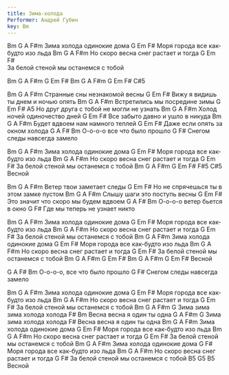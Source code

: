 ```yaml
---
title: Зима-холода
Performer: Андрей Губин
key: Bm
---
```

Bm        G     A       F#m
Зима холода одинокие дома
G      Em         F#
Моря города все как-будто изо льда
Bm       G          A         F#m
Но скоро весна снег растает и тогда
G        Em       F#             
За белой стеной мы останемся с тобой

Bm G A F#m 
G Em F# Bm G
A F#m G Em 
F# C#5

Bm       G        A        F#m
Странные сны незнакомой весны
G        Em        F#
Вижу я видишь ты днем и ночью опять
Bm          G       A      F#m
Встретились мы посредине зимы
G         Em       F#         A5
Но друг друга с тобой не могли не узнать
Bm      G      A        F#m
Холод ночей одиночество дней
G       Em     F#
Все забыто давно и ушло в никуда
Bm        G        A        F#m
Будет вдвоем нам намного теплей
G     Em        F#
Даже если опять за окном холода
G    A          F#      Bm
О-о-о-о все что было прошло
G                  F#
Снегом следы навсегда замело

Bm     G     A       F#m
Зима холода одинокие дома
G      Em         F#
Моря города все как-будто изо льда
Bm       G          A         F#m
Но скоро весна снег растает и тогда
G        Em       F#
За белой стеной мы останемся с тобой
Bm G A F#m G Em F# F#5 C#5
Весной

Bm       G     A       F#m
Ветер твои заметает следы
G          Em        F#
Но не спрячешься ты в этом замке пустом
Bm      G      A          F#m
Слышу шаги это поступь весны
G          Em       F#
Это значит что скоро мы будем вдвоем
G    A        F#        Bm
О-о-о-о ветер бьется в окно
G                  F#
Где мы теперь не узнает никто

Bm     G     A       F#m
Зима холода одинокие дома
G      Em         F#
Моря города все как-будто изо льда
Bm       G          A         F#m
Но скоро весна снег растает и тогда
G        Em       F#
За белой стеной мы останемся с тобой
Bm     G     A       F#m
Зима холода одинокие дома
G      Em         F#
Моря города все как-будто изо льда
Bm       G          A         F#m
Но скоро весна снег растает и тогда
G        Em       F#
За белой стеной мы останемся с тобой
Bm G A F#m G Em F# Bm G A F#m G Em F#
Весной

G    A           F#       Bm
О-о-о-о, все что было прошло
G                 F#
Снегом следы навсегда замело

Bm     G     A       F#m
Зима холода одинокие дома
G      Em         F#
Моря города все как-будто изо льда
Bm       G          A         F#m
Но скоро весна снег растает и тогда
G        Em       F#
За белой стеной мы останемся с тобой
Bm      G    A      F#m   G
Зима зима зима холода холода
F#           Bm
Весна весна я один ты одна
G    A      F#m   G
Зима зима холода холода
F#
Весна весна я один ты одна
Bm     G     A       F#m
Зима холода одинокие дома
G      Em         F#
Моря города все как-будто изо льда
Bm       G          A         F#m
Но скоро весна снег растает и тогда
G        Em       F#
За белой стеной мы останемся с тобой
Bm     G     A       F#m
Зима холода одинокие дома
G                 F#
Моря города все как-будто изо льда
Bm       G          A         F#m
Но скоро весна снег растает и тогда
G                 F#
За белой стеной мы останемся с тобой
B5 G5 B5
Весной